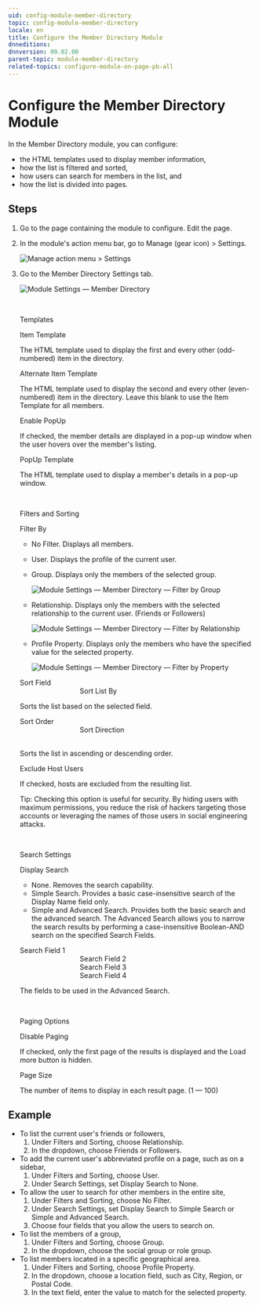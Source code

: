 ```yaml
---
uid: config-module-member-directory
topic: config-module-member-directory
locale: en
title: Configure the Member Directory Module
dnneditions: 
dnnversion: 09.02.00
parent-topic: module-member-directory
related-topics: configure-module-on-page-pb-all
---
```


# Configure the Member Directory Module

In the Member Directory module, you can configure:

*   the HTML templates used to display member information,
*   how the list is filtered and sorted,
*   how users can search for members in the list, and
*   how the list is divided into pages.

## Steps

1.  Go to the page containing the module to configure. Edit the page.
2.  In the module's action menu bar, go to Manage (gear icon) \> Settings.
    
      
    
    ![Manage action menu > Settings](/images/scr-actionmenu-manage-settings.png)
    
      
    
3.  Go to the Member Directory Settings tab.
    
      
    
    ![Module Settings — Member Directory](/images/scr-modulesettings-MemberDirectory.png)
    
      
    
     
    
    Templates
    
    Item Template
    
    The HTML template used to display the first and every other (odd-numbered) item in the directory.
    
    Alternate Item Template
    
    The HTML template used to display the second and every other (even-numbered) item in the directory. Leave this blank to use the Item Template for all members.
    
    Enable PopUp
    
    If checked, the member details are displayed in a pop-up window when the user hovers over the member's listing.
    
    PopUp Template
    
    The HTML template used to display a member's details in a pop-up window.
    
     
    
    Filters and Sorting
    
    Filter By
    
    *   No Filter. Displays all members.
    *   User. Displays the profile of the current user.
    *   Group. Displays only the members of the selected group.  
        
        ![Module Settings — Member Directory — Filter by Group](/images/scr-modulesettings-MemberDirectory-FilterGroup.png)
        
          
        
    *   Relationship. Displays only the members with the selected relationship to the current user. (Friends or Followers)  
        
        ![Module Settings — Member Directory — Filter by Relationship](/images/scr-modulesettings-MemberDirectory-FilterRelationship.png)
        
          
        
    *   Profile Property. Displays only the members who have the specified value for the selected property.  
        
        ![Module Settings — Member Directory — Filter by Property](/images/scr-modulesettings-MemberDirectory-FilterProfileProperty.png)
        
          
        
    
    Sort Field  
                                   Sort List By
    
    Sorts the list based on the selected field.
    
    Sort Order  
                                   Sort Direction  
                            
    
    Sorts the list in ascending or descending order.
    
    Exclude Host Users
    
    If checked, hosts are excluded from the resulting list.
    
    Tip: Checking this option is useful for security. By hiding users with maximum permissions, you reduce the risk of hackers targeting those accounts or leveraging the names of those users in social engineering attacks.
    
     
    
    Search Settings
    
    Display Search
    
    *   None. Removes the search capability.
    *   Simple Search. Provides a basic case-insensitive search of the Display Name field only.
    *   Simple and Advanced Search. Provides both the basic search and the advanced search. The Advanced Search allows you to narrow the search results by performing a case-insensitive Boolean-AND search on the specified Search Fields.
    
    Search Field 1  
                                   Search Field 2  
                                   Search Field 3  
                                   Search Field 4
    
    The fields to be used in the Advanced Search.
    
     
    
    Paging Options
    
    Disable Paging
    
    If checked, only the first page of the results is displayed and the Load more button is hidden.
    
    Page Size
    
    The number of items to display in each result page. (1 — 100)
    

## Example

*   To list the current user's friends or followers,
    1.  Under Filters and Sorting, choose Relationship.
    2.  In the dropdown, choose Friends or Followers.
*   To add the current user's abbreviated profile on a page, such as on a sidebar,
    1.  Under Filters and Sorting, choose User.
    2.  Under Search Settings, set Display Search to None.
*   To allow the user to search for other members in the entire site,
    1.  Under Filters and Sorting, choose No Filter.
    2.  Under Search Settings, set Display Search to Simple Search or Simple and Advanced Search.
    3.  Choose four fields that you allow the users to search on.
*   To list the members of a group,
    1.  Under Filters and Sorting, choose Group.
    2.  In the dropdown, choose the social group or role group.
*   To list members located in a specific geographical area.
    1.  Under Filters and Sorting, choose Profile Property.
    2.  In the dropdown, choose a location field, such as City, Region, or Postal Code.
    3.  In the text field, enter the value to match for the selected property.